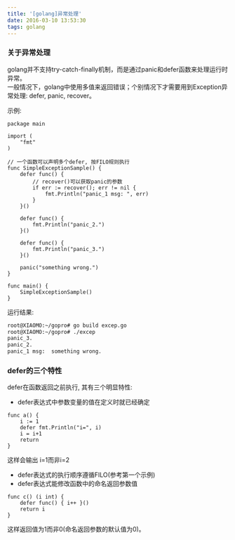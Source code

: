 ```yaml
---
title: '[golang]异常处理'
date: 2016-03-10 13:53:30
tags: golang
---
```


### 关于异常处理

golang并不支持try-catch-finally机制，而是通过panic和defer函数来处理运行时异常。<br>
一般情况下，golang中使用多值来返回错误；个别情况下才需要用到Exception异常处理: defer, panic, recover。

<!--more-->
示例:
```golang
package main

import (
    "fmt"
)

// 一个函数可以声明多个defer, 按FILO规则执行
func SimpleExceptionSample() {
    defer func() {
        // recover()可以获取panic的参数
        if err := recover(); err != nil {
            fmt.Println("panic_1 msg: ", err)
        }
    }()

    defer func() {
        fmt.Println("panic_2.")
    }()

    defer func() {
        fmt.Println("panic_3.")
    }()

    panic("something wrong.")
}

func main() {
    SimpleExceptionSample()
}
```
运行结果:
```bash
root@XIAOMO:~/gopro# go build excep.go
root@XIAOMO:~/gopro# ./excep
panic_3.
panic_2.
panic_1 msg:  something wrong.
```

### defer的三个特性
defer在函数返回之前执行, 其有三个明显特性:

+ defer表达式中参数变量的值在定义时就已经确定
```golang
func a() {
    i := 1
    defer fmt.Println("i=", i)
    i = i+1
    return
}
```
这样会输出 i=1而非i=2

+ defer表达式的执行顺序遵循FILO(参考第一个示例)
+ defer表达式能修改函数中的命名返回参数值
```golang
func c() (i int) {
    defer func() { i++ }()
    return i
}
```
这样返回值为1而非0(命名返回参数的默认值为0)。

